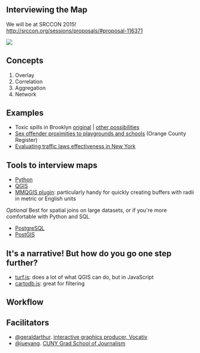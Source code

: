 ## Interviewing the Map

We will be at SRCCON 2015! http://srccon.org/sessions/proposals/#proposal-116371

![](http://media.giphy.com/media/142na7ROkljwKA/giphy.gif)

## Concepts

1. Overlay
2. Correlation
3. Aggregation
4. Network

## Examples

+ Toxic spills in Brooklyn [original](http://jillhubley.com/project/spills/) | [other possibilities](http://bl.ocks.org/jueyang/raw/17f90adb8e988b2700fb/)
+ [Sex offender proximities to playgrounds and schools](http://projects.ocregister.com/jessicas-law-map/) (Orange County Register)
+ [Evaluating traffic laws effectiveness in New York](http://www.nydailynews.com/new-york/exclusive-news-probe-finds-mixed-results-vision-zero-article-1.2235148)

## Tools to interview maps

+ [Python](https://www.python.org/)
+ [QGIS](http://www.qgis.org/en/site/)
+ [MMQGIS plugin](http://michaelminn.com/linux/mmqgis/): particularly handy for quickly creating buffers with radii in metric or English units

*Optional*
Best for spatial joins on large datasets, or if you're more comfortable with Python and SQL

+ [PostgreSQL](http://www.postgresql.org/)
+ [PostGIS](http://postgis.net/)

## It's a narrative! But how do you go one step further?

- [turf.js](http://turfjs.org/): does a lot of what QGIS can do, but in JavaScript
- [cartodb.js](http://docs.cartodb.com/cartodb-platform/cartodb-js.html): great for filtering

## Workflow

## Facilitators

- [@geraldarthur](https://github.com/geraldarthur). [interactive graphics producer, Vocativ](http://vocativ.com)
- [@jueyang](https://github.com/jueyang). [CUNY Grad School of Journalism](http://www.journalism.cuny.edu/)
